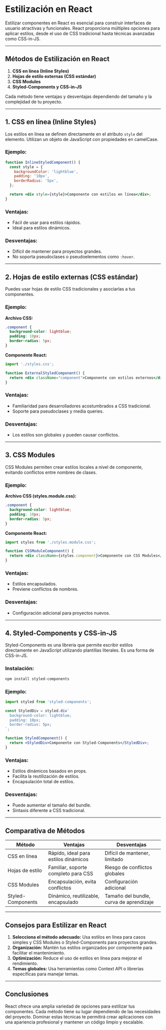 # Estilización en React

Estilizar componentes en React es esencial para construir interfaces de usuario atractivas y funcionales. React proporciona múltiples opciones para aplicar estilos, desde el uso de CSS tradicional hasta técnicas avanzadas como CSS-in-JS.

---

## Métodos de Estilización en React

1. **CSS en línea (Inline Styles)**
2. **Hojas de estilo externas (CSS estándar)**
3. **CSS Modules**
4. **Styled-Components y CSS-in-JS**

Cada método tiene ventajas y desventajas dependiendo del tamaño y la complejidad de tu proyecto.

---

## 1. CSS en línea (Inline Styles)

Los estilos en línea se definen directamente en el atributo `style` del elemento. Utilizan un objeto de JavaScript con propiedades en camelCase.

### Ejemplo:

```jsx
function InlineStyledComponent() {
  const style = {
    backgroundColor: 'lightblue',
    padding: '10px',
    borderRadius: '5px',
  };

  return <div style={style}>Componente con estilos en línea</div>;
}
```

### Ventajas:

- Fácil de usar para estilos rápidos.
- Ideal para estilos dinámicos.

### Desventajas:

- Difícil de mantener para proyectos grandes.
- No soporta pseudoclases o pseudoelementos como `:hover`.

---

## 2. Hojas de estilo externas (CSS estándar)

Puedes usar hojas de estilo CSS tradicionales y asociarlas a tus componentes.

### Ejemplo:

**Archivo CSS:**

```css
.component {
  background-color: lightblue;
  padding: 10px;
  border-radius: 5px;
}
```

**Componente React:**

```jsx
import './styles.css';

function ExternalStyledComponent() {
  return <div className="component">Componente con estilos externos</div>;
}
```

### Ventajas:

- Familiaridad para desarrolladores acostumbrados a CSS tradicional.
- Soporte para pseudoclases y media queries.

### Desventajas:

- Los estilos son globales y pueden causar conflictos.

---

## 3. CSS Modules

CSS Modules permiten crear estilos locales a nivel de componente, evitando conflictos entre nombres de clases.

### Ejemplo:

**Archivo CSS (styles.module.css):**

```css
.component {
  background-color: lightblue;
  padding: 10px;
  border-radius: 5px;
}
```

**Componente React:**

```jsx
import styles from './styles.module.css';

function CSSModuleComponent() {
  return <div className={styles.component}>Componente con CSS Modules</div>;
}
```

### Ventajas:

- Estilos encapsulados.
- Previene conflictos de nombres.

### Desventajas:

- Configuración adicional para proyectos nuevos.

---

## 4. Styled-Components y CSS-in-JS

Styled-Components es una librería que permite escribir estilos directamente en JavaScript utilizando plantillas literales. Es una forma de CSS-in-JS.

### Instalación:

```bash
npm install styled-components
```

### Ejemplo:

```jsx
import styled from 'styled-components';

const StyledDiv = styled.div`
  background-color: lightblue;
  padding: 10px;
  border-radius: 5px;
`;

function StyledComponent() {
  return <StyledDiv>Componente con Styled-Components</StyledDiv>;
}
```

### Ventajas:

- Estilos dinámicos basados en props.
- Facilita la reutilización de estilos.
- Encapsulación total de estilos.

### Desventajas:

- Puede aumentar el tamaño del bundle.
- Sintaxis diferente a CSS tradicional.

---

## Comparativa de Métodos


| Método           | Ventajas                               | Desventajas                              |
| ----------------- | -------------------------------------- | ---------------------------------------- |
| CSS en línea     | Rápido, ideal para estilos dinámicos | Difícil de mantener, limitado           |
| Hojas de estilo   | Familiar, soporte completo para CSS    | Riesgo de conflictos globales            |
| CSS Modules       | Encapsulación, evita conflictos       | Configuración adicional                 |
| Styled-Components | Dinámico, reutilizable, encapsulado   | Tamaño del bundle, curva de aprendizaje |

---

## Consejos para Estilizar en React

1. **Selecciona el método adecuado:** Usa estilos en línea para casos simples y CSS Modules o Styled-Components para proyectos grandes.
2. **Organización:** Mantén tus estilos organizados por componente para facilitar el mantenimiento.
3. **Optimización:** Reduce el uso de estilos en línea para mejorar el rendimiento.
4. **Temas globales:** Usa herramientas como Context API o librerías específicas para manejar temas.

---

## Conclusiones

React ofrece una amplia variedad de opciones para estilizar tus componentes. Cada método tiene su lugar dependiendo de las necesidades del proyecto. Dominar estas técnicas te permitirá crear aplicaciones con una apariencia profesional y mantener un código limpio y escalable.
